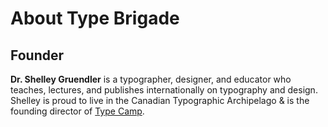 # About Type Brigade

## Founder

__Dr. Shelley Gruendler__ is a typographer, designer, and educator who teaches, lectures, and publishes internationally on typography and design. Shelley is proud to live in the Canadian Typographic Archipelago & is the founding director of [Type Camp](http://typecamp.org).
